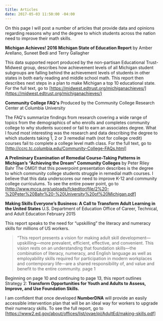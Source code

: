 ```yaml
---
title: Articles
date: 2017-05-03 11:50:00 -04:00
---
```


On this page I will post a number of articles that provide data and opinions regarding reasons why and the degree to which students across the nation need to improve their math skills. 

**Michigan Achieves! 2016 Michigan State of Education Report** by Amber Arellano, Suneet Bedi and Terry Gallagher

This data supported report produced by the non-partisan
Educational Trust-Midwest group, describes how achievement levels of all Michigan student subgroups are falling behind
the achievement levels of students in other states in both early reading and middle school math.  This report then describes next steps in a plan to make Michigan a top 10 educational state.  For the full text, go to  [https://midwest.edtrust.org/michiganachieves/](https://midwest.edtrust.org/michiganachieves/)

**Community College FAQ's** Produced by the Community College Research Center at Columbia University

The FAQ's summarize findings from research covering a wide range of topics from the demographics of who enrolls and  completes community college to why students succeed or fail to earn an associates degree. What I found most interesting was the research and data describing the degree to which students taking 1, 2 or 3 remedial math (not for college credit) courses fail to complete a college level math class. For the full text, go to [http://ccrc.tc.columbia.edu/Community-College-FAQs.html]


**A Preliminary Examination of Remedial Course-Taking Patterns in Michigan’s “Achieving the Dream” Community Colleges** by Peter Riley Bahr 
The OMG!! that this powerpoint presentation describes is the  degree to which community college students struggle in remedial math courses. I believe that this data underscores our need to improve  K-12 and community college curriculums.  To see the entire power point, go to
[http://www.mcca.org/uploads/fckeditor/file/2%20-%20Peter%20Bahr%20-%20University%20of%20Michigan.pdf]

**Making Skills Everyone’s Business: A Call to Transform Adult Learning in the United States**
U.S. Department of Education Office of Career, Technical, and Adult Education February 2015

This report speaks to the need for “upskilling” the literacy and numeracy skills for millions of US workers. 
  > “This report presents a vision for making adult skill 
  development—upskilling—more prevalent, efficient, 
  effective, and convenient. This vision rests on an 
  understanding that foundation skills—the combination of 
  literacy, numeracy, and English language as well as 
  employability skills required for participation in modern 
  workplaces and contemporary life—are a shared 
  responsibility of, and value and benefit to the entire 
  community. page 1

Beginning on page 10 and continuing to page 13, this report outlines Strategy 2: **Transform Opportunities for Youth and Adults to Assess, Improve, and Use Foundation Skills.** 

I am confident that once developed **NumberDNA** will provide an easily accessible intervention plan that
will be an ideal way for workers to upgrade their numeracy skills.  To see the full report, go to [https://www2.ed.gov/about/offices/list/ovae/pi/AdultEd/making-skills.pdf]


